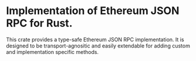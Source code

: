 # Implementation of Ethereum JSON RPC for Rust.

This crate provides a type-safe Ethereum JSON RPC implementation. It is designed
to be transport-agnositic and easily extendable for adding custom and
implementation specific methods.
